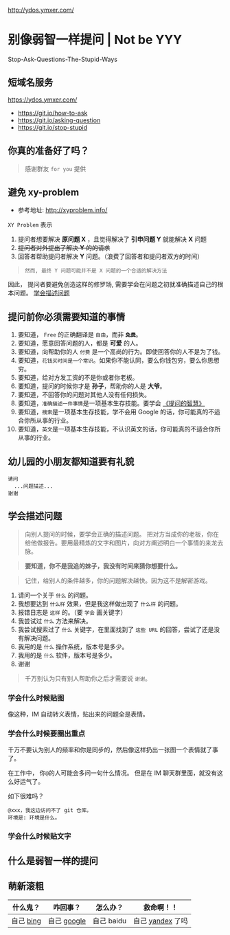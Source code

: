 http://ydos.ymxer.com/
# 别像弱智一样提问 | Not be YYY

Stop-Ask-Questions-The-Stupid-Ways

## 短域名服务

https://ydos.ymxer.com/

+ https://git.io/how-to-ask
+ https://git.io/asking-question
+ https://git.io/stop-stupid


## 你真的准备好了吗？


> 感谢群友 `for you` 提供

## 避免 xy-problem

+ 参考地址: http://xyproblem.info/

`XY Problem` 表示
1. 提问者想要解决 **原问题 X** ，且觉得解决了 **引申问题 Y** 就能解决 **X** 问题
2. ~~提问者对外提出了解决 **Y** 的的请求~~
3. 回答者帮助提问者解决 **Y** 问题。（浪费了回答者和提问者双方的时间）

> `然而, 最终 Y 问题可能并不是 X 问题的一个合适的解决方法`

因此， 提问者要避免创造这样的修罗场, 需要学会在问题之初就准确描述自己的根本问题。 [学会描述问题](#学会描述问题)

## 提问前你必须需要知道的事情

1. 要知道， `Free` 的正确翻译是 `自由`，而非 **~~`免费`~~**。
1. 要知道，愿意回答问题的人，都是 **可爱** 的人。
1. 要知道，向帮助你的人 `付费` 是一个高尚的行为。即使回答你的人不是为了钱。
1. 要知道，`花钱买时间是一个常识`。如果你不能认同，要么你钱包穷，要么你思想穷。
1. 要知道，给对方发工资的不是你或者你老板。
1. 要知道，提问的时候你才是 **孙子**，帮助你的人是 **大爷**。
1. 要知道，不回答你的问题对其他人没有任何损失。
1. 要知道，`准确描述一件事情`是一项基本生存技能。要学会 [《提问的智慧》](https://github.com/ryanhanwu/How-To-Ask-Questions-The-Smart-Way/blob/master/README-zh_CN.md)
1. 要知道，`搜索`是一项基本生存技能，学不会用 Google 的话，你可能真的不适合你所从事的行业。
1. 要知道，`英文`是一项基本生存技能，不认识英文的话，你可能真的不适合你所从事的行业。

## 幼儿园的小朋友都知道要有礼貌

```
请问
  ...问题描述...
谢谢
```



## 学会描述问题

> 向别人提问的时候，要学会正确的描述问题。
> 把对方当成你的老板，你在给他做报告。要用最精炼的文字和图片，向对方阐述明白一个事情的来龙去脉。

> **要知道，你不是我追的妹子，我没有时间来猜你想要什么。**

> 记住，给别人的条件越多，你的问题解决越快。因为这不是解密游戏。

1. 请问一个关于 `什么` 的问题。
1. 我想要达到 `什么样` 效果，但是我这样做出现了 `什么样` 的问题。
1. 报错日志是 `这样` 的。（要 `学会` 画关键字）
1. 我尝试过 `什么` 方法来解决。
1. 我尝试搜索过了 `什么` 关键字，在里面找到了 `这些 URL` 的回答，尝试了还是没有解决问题。
1. 我用的是 `什么` 操作系统，版本号是多少。
1. 我用的是 `什么` 软件，版本号是多少。
1. 谢谢

> 千万别认为只有别人帮助你之后才需要说 `谢谢`。

### 学会什么时候贴图


像这种，IM 自动转义表情，贴出来的问题全是表情。

### 学会什么时候要圈出重点

千万不要认为别人的频率和你是同步的，然后像这样扔出一张图一个表情就了事了。

在工作中， 你`@`的人可能会多问一句什么情况。 但是在 IM 聊天群里面，就没有这么好运气了。



如下很难吗？

```
@xxx，我这边访问不了 git 仓库。
环境是: 环境是什么。
```


### 学会什么时候贴文字


## 什么是弱智一样的提问


## 萌新滚粗


| 什么鬼？    | 咋回事？  | 怎么办？    | 救命啊！！       |
|-------------|-------------|-------------|------------------|
| 自己 [bing](https://cn.bing.com) | 自己 [google](https://www.google.com) | 自己 baidu | 自己 [yandex](https://yandex.ee) 了吗 |


